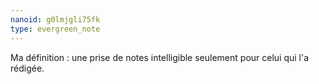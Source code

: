 ```yaml
---
nanoid: g0lmjgli75fk
type: evergreen_note
---
```

Ma définition : une prise de notes intelligible seulement pour celui qui l'a rédigée.
